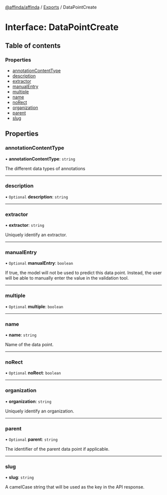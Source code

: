 [@affinda/affinda](../README.md) / [Exports](../modules.md) / DataPointCreate

# Interface: DataPointCreate

## Table of contents

### Properties

- [annotationContentType](DataPointCreate.md#annotationcontenttype)
- [description](DataPointCreate.md#description)
- [extractor](DataPointCreate.md#extractor)
- [manualEntry](DataPointCreate.md#manualentry)
- [multiple](DataPointCreate.md#multiple)
- [name](DataPointCreate.md#name)
- [noRect](DataPointCreate.md#norect)
- [organization](DataPointCreate.md#organization)
- [parent](DataPointCreate.md#parent)
- [slug](DataPointCreate.md#slug)

## Properties

### annotationContentType

• **annotationContentType**: `string`

The different data types of annotations

___

### description

• `Optional` **description**: `string`

___

### extractor

• **extractor**: `string`

Uniquely identify an extractor.

___

### manualEntry

• `Optional` **manualEntry**: `boolean`

If true, the model will not be used to predict this data point. Instead, the user will be able to manually enter the value in the validation tool.

___

### multiple

• `Optional` **multiple**: `boolean`

___

### name

• **name**: `string`

Name of the data point.

___

### noRect

• `Optional` **noRect**: `boolean`

___

### organization

• **organization**: `string`

Uniquely identify an organization.

___

### parent

• `Optional` **parent**: `string`

The identifier of the parent data point if applicable.

___

### slug

• **slug**: `string`

A camelCase string that will be used as the key in the API response.
